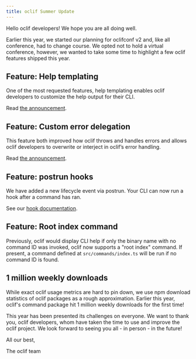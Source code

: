 ```yaml
---
title: oclif Summer Update
---
```


Hello oclif developers! We hope you are all doing well.

Earlier this year, we started our planning for oclifconf v2 and, like all conference, had to change course. We opted not to hold a virtual conference, however, we wanted to take some time to highlight a few oclif features shipped this year.

## Feature: Help templating

One of the most requested features, help templating enables oclif developers to customize the help output for their CLI.

Read [the announcement](/blog/introducing-custom-help-classes).

## Feature: Custom error delegation

This feature both improved how oclif throws and handles errors and allows oclif developers to overwrite or interject in oclif’s error handling.

Read [the announcement](/blog/2020/07/01/pretty-printable-errors).

## Feature: postrun hooks

We have added a new lifecycle event via postrun. Your CLI can now run a hook after a command has ran.

See our [hook documentation](/docs/hooks).

## Feature: Root index command

Previously, oclif would display CLI help if only the binary name with no command ID was invoked, oclif now supports a "root index" command. If present, a command defined at `src/commands/index.ts` will be run if no command ID is found.

## 1 million weekly downloads

While exact oclif usage metrics are hard to pin down, we use npm download statistics of oclif packages as a rough approximation. Earlier this year, oclif's command package hit 1 million weekly downloads for the first time!


This year has been presented its challenges on everyone. We want to thank you, oclif developers, whom have taken the time to use and improve the oclif project. We look forward to seeing you all - in person - in the future!

All our best,

The oclif team
